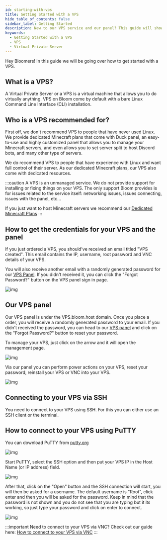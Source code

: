 ```yaml
---
id: starting-with-vps
title: Getting Started with a VPS
hide_table_of_contents: false
sidebar_label: Getting Started
description: New to our VPS service and our panel? This guide will show you how to get started!
keywords:
  - Getting Started with a VPS
  - VPS
  - Virtual Private Server
---
```


Hey Bloomers! In this guide we will be going over how to get started with a VPS.

## What is a VPS?

A Virtual Private Server or a VPS is a virtual machine that allows you to do virtually anything. VPS on Bloom come by default with a bare Linux Command Line Interface (CLI) installation.

## Who is a VPS recommended for?

First off, we don't recommend VPS to people that have never used Linux. We provide dedicated Minecraft plans that come with Duck panel, an easy-to-use and highly customized panel that allows you to manage your Minecraft servers, and even allows you to set server split to host Discord bots, and many other type of servers.

We do recommend VPS to people that have experience with Linux and want full control of their server. As our dedicated Minecraft plans, our VPS also come with dedicated resources.

:::caution
A VPS is an unmanaged service. We do not provide support for installing or fixing things on your VPS. The only support Bloom provides is for issues related to the service itself: networking issues, issues connecting, issues with the panel, etc...

If you just want to host Minecraft servers we recommend our [Dedicated Minecraft Plans](https://bloom.host/minecraft)
:::

## How to get the credentials for your VPS and the panel

If you just ordered a VPS, you should've received an email titled "VPS created". This email contains the IP, username, root password and VNC details of your VPS.

You will also receive another email with a randomly generated password for our [VPS Panel](https://VPS.bloom.host). If you didn't received it, you can click the "Forgot Password?" button on the VPS panel sign in page.

![img](/VPS/starting-with-vps/1.png)

## Our VPS panel

Our VPS panel is under the VPS.bloom.host domain. Once you place a order, you will receive a randomly generated password to your email. If you didn't received the password, you can head to our [VPS panel](https://VPS.bloom.host) and click on the "Forgot Password?" button to reset your password.

To manage your VPS, just click on the arrow and it will open the management page.

![img](/VPS/starting-with-vps/4.png)

Via our panel you can perform power actions on your VPS, reset your password, reinstall your VPS or VNC into your VPS.

![img](/VPS/starting-with-vps/5.png)

## Connecting to your VPS via SSH

You need to connect to your VPS using SSH. For this you can either use an SSH client or the terminal. 

## How to connect to your VPS using PuTTY

You can download PuTTY from [putty.org](https://www.putty.org/)

![img](/VPS/starting-with-vps/0.png)

Start PuTTY, select the SSH option and then put your VPS IP in the Host Name (or IP address) field.

![img](/VPS/starting-with-vps/2.png)

After that, click on the "Open" button and the SSH connection will start, you will then be asked for a username. The default username is "Root", click enter and then you will be asked for the password. Keep in mind that the password is not shown and you do not see that you are typing but it its working, so just type your password and click on enter to connect.

![img](/VPS/starting-with-vps/3.png)

:::important
Need to connect to your VPS via VNC? Check out our guide here: [How to connect to your VPS via VNC](vnc.md)
:::
